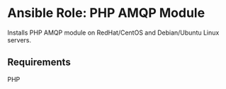 # Ansible Role: PHP AMQP Module

Installs PHP AMQP module on RedHat/CentOS and Debian/Ubuntu Linux servers.

## Requirements

PHP
